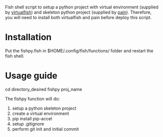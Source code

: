 Fish shell script to setup a python project with virtual environment (supplied by [virtualfish](https://github.com/adambrenecki/virtualfish.git)) and skeleton python project (supplied by [pain](https://github.com/petermelias/pain.git)). Therefore, you will need to install both virtualfish and pain before deploy this script.

Installation
===
Put the fishpy.fish in $HOME/.config/fish/functions/ folder and restart the fish shell. 

Usage guide
===
cd directory_desired
fishpy proj_name

The fishpy function will do:
1. setup a python skeleton project
2. create a virtual environment
3. pip install pip-accel
4. setup .gitignore
5. perform git init and initial commit 


